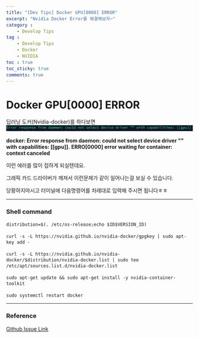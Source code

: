 ```yaml
---
title: "[Dev Tips] Docker GPU[0000] ERROR"
excerpt: "Nvidia Docker Error를 해결해보자~"
category :
    - Develop Tips
tag :
    - Develop Tips
    - Docker
    - NVIDIA 
toc : true
toc_sticky: true
comments: true
---
```


# Docker GPU[0000] ERROR

딥러닝 도커(Nvidia-docker)를 하다보면
![image](/assets/images/23_4/docker_error.png)

__docker: Error response from daemon: could not select device driver "" with capabilities: [[gpu]].__
__ERRO[0000] error waiting for container: context canceled__

이런 에러를 많이 접하게 되실텐데요. [](/_posts/tips/2023-09-18-solve_graphic_card_collision_problem.md)
 
그래픽 카드 드라이버가 깨져서 이런문제가 같이 일어나는걸 보실 수 있습니다.
 
당황하지마시고 터미널에 다음명령어를 차례대로 입력해 주시면 됩니다ㅎㅎ

--------------
### Shell command
```shell
distribution=$(. /etc/os-release;echo $ID$VERSION_ID)
 
curl -s -L https://nvidia.github.io/nvidia-docker/gpgkey | sudo apt-key add -
 
curl -s -L https://nvidia.github.io/nvidia-docker/$distribution/nvidia-docker.list | sudo tee /etc/apt/sources.list.d/nvidia-docker.list
 
sudo apt-get update && sudo apt-get install -y nvidia-container-toolkit
 
sudo systemctl restart docker
```
--------------
### Reference
[Github Issue Link](https://github.com/NVIDIA/nvidia-docker/issues/1034)